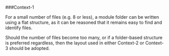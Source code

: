 ###Context-1

For a small number of files (e.g. 8 or less), a module folder can be written using a flat structure,
as it can be reasoned that it remains easy to find and identify files.

Should the number of files become too many, or if a folder-based structure is preferred regardless, then
the layout used in either Context-2 or Context-3 should be adopted.